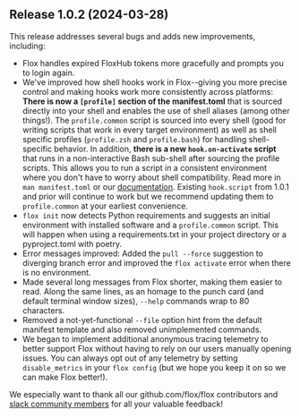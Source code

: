 ## Release 1.0.2 (2024-03-28)

This release addresses several bugs and adds new improvements, including:

 - Flox handles expired FloxHub tokens more gracefully and prompts you to login again.
 - We've improved how shell hooks work in Flox--giving you more precise control and making hooks work more consistently across platforms: **There is now a `[profile]` section of the manifest.toml** that is sourced directly into your shell and enables the use of shell aliases (among other things!). The `profile.common` script is sourced into every shell (good for writing scripts that work in every target environment) as well as shell specific profiles (`profile.zsh` and `profile.bash`) for handling shell-specific behavior. In addition, **there is a new `hook.on-activate` script** that runs in a non-interactive Bash sub-shell after sourcing the profile scripts. This allows you to run a script in a consistent environment where you don't have to worry about shell compatibility. Read more in `man manifest.toml` or our [documentation](https://flox.dev/docs). Existing `hook.script` from 1.0.1 and prior will continue to work but we recommend updating them to `profile.common` at your earliest convenience.
 - `flox init` now detects Python requirements and suggests an initial environment with installed software and a `profile.common` script. This will happen when using a requirements.txt in your project directory or a pyproject.toml with poetry.
 - Error messages improved: Added the `pull --force` suggestion to diverging branch error and improved the `flox activate` error when there is no environment.
 - Made several long messages from Flox shorter, making them easier to read. Along the same lines, as an homage to the punch card (and default terminal window sizes), `--help` commands wrap to 80 characters.
 - Removed a not-yet-functional `--file` option hint from the default manifest template and also removed unimplemented commands.
 - We began to implement additional anonymous tracing telemetry to better support Flox without having to rely on our users manually opening issues. You can always opt out of any telemetry by setting `disable_metrics` in your `flox config` (but we hope you keep it on so we can make Flox better!).

We especially want to thank all our github.com/flox/flox contributors and
[slack community members](https://go.flox.dev/slack) for all your valuable feedback!


